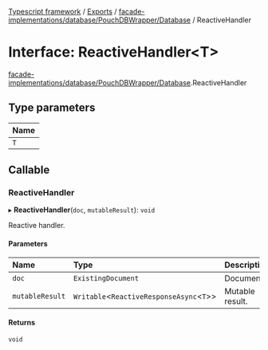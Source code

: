 [Typescript framework](../index.md) / [Exports](../modules.md) / [facade-implementations/database/PouchDBWrapper/Database](../modules/facade_implementations_database_PouchDBWrapper_Database.md) / ReactiveHandler

# Interface: ReactiveHandler<T\>

[facade-implementations/database/PouchDBWrapper/Database](../modules/facade_implementations_database_PouchDBWrapper_Database.md).ReactiveHandler

## Type parameters

| Name |
| :------ |
| `T` |

## Callable

### ReactiveHandler

▸ **ReactiveHandler**(`doc`, `mutableResult`): `void`

Reactive handler.

#### Parameters

| Name | Type | Description |
| :------ | :------ | :------ |
| `doc` | `ExistingDocument` | Document. |
| `mutableResult` | `Writable`<`ReactiveResponseAsync`<`T`\>\> | Mutable result. |

#### Returns

`void`
